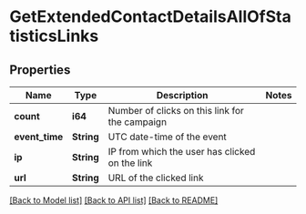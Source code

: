 # GetExtendedContactDetailsAllOfStatisticsLinks

## Properties

Name | Type | Description | Notes
------------ | ------------- | ------------- | -------------
**count** | **i64** | Number of clicks on this link for the campaign | 
**event_time** | **String** | UTC date-time of the event | 
**ip** | **String** | IP from which the user has clicked on the link | 
**url** | **String** | URL of the clicked link | 

[[Back to Model list]](../README.md#documentation-for-models) [[Back to API list]](../README.md#documentation-for-api-endpoints) [[Back to README]](../README.md)


